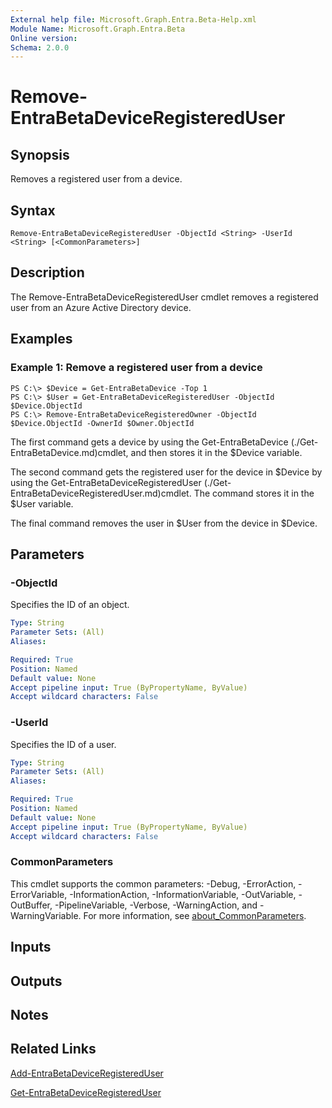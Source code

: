 ```yaml
---
External help file: Microsoft.Graph.Entra.Beta-Help.xml
Module Name: Microsoft.Graph.Entra.Beta
Online version:
Schema: 2.0.0
---
```


# Remove-EntraBetaDeviceRegisteredUser

## Synopsis
Removes a registered user from a device.

## Syntax

```
Remove-EntraBetaDeviceRegisteredUser -ObjectId <String> -UserId <String> [<CommonParameters>]
```

## Description
The Remove-EntraBetaDeviceRegisteredUser cmdlet removes a registered user from an Azure Active Directory device.

## Examples

### Example 1: Remove a registered user from a device
```
PS C:\> $Device = Get-EntraBetaDevice -Top 1
PS C:\> $User = Get-EntraBetaDeviceRegisteredUser -ObjectId $Device.ObjectId
PS C:\> Remove-EntraBetaDeviceRegisteredOwner -ObjectId $Device.ObjectId -OwnerId $Owner.ObjectId
```

The first command gets a device by using the Get-EntraBetaDevice (./Get-EntraBetaDevice.md)cmdlet, and then stores it in the $Device variable.

The second command gets the registered user for the device in $Device by using the Get-EntraBetaDeviceRegisteredUser (./Get-EntraBetaDeviceRegisteredUser.md)cmdlet.
The command stores it in the $User variable.

The final command removes the user in $User from the device in $Device.

## Parameters

### -ObjectId
Specifies the ID of an object.

```yaml
Type: String
Parameter Sets: (All)
Aliases:

Required: True
Position: Named
Default value: None
Accept pipeline input: True (ByPropertyName, ByValue)
Accept wildcard characters: False
```

### -UserId
Specifies the ID of a user.

```yaml
Type: String
Parameter Sets: (All)
Aliases:

Required: True
Position: Named
Default value: None
Accept pipeline input: True (ByPropertyName, ByValue)
Accept wildcard characters: False
```

### CommonParameters
This cmdlet supports the common parameters: -Debug, -ErrorAction, -ErrorVariable, -InformationAction, -InformationVariable, -OutVariable, -OutBuffer, -PipelineVariable, -Verbose, -WarningAction, and -WarningVariable. For more information, see [about_CommonParameters](https://go.microsoft.com/fwlink/?LinkID=113216).

## Inputs

## Outputs

## Notes

## Related Links

[Add-EntraBetaDeviceRegisteredUser]()

[Get-EntraBetaDeviceRegisteredUser]()

